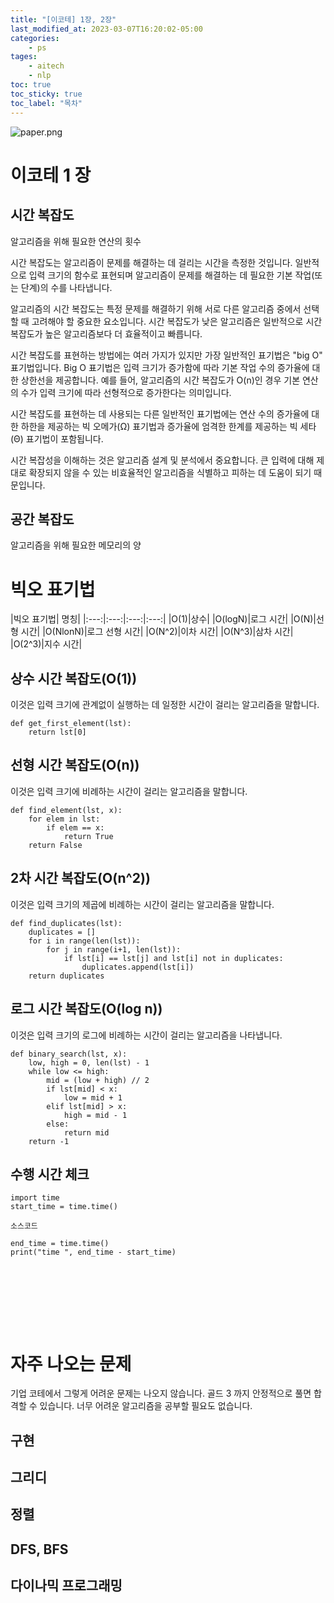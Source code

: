 ```yaml
---
title: "[이코테] 1장, 2장"
last_modified_at: 2023-03-07T16:20:02-05:00
categories:
    - ps
tages:
    - aitech
    - nlp
toc: true
toc_sticky: true
toc_label: "목차"
---
```


![paper.png](../../../image/ps.png)


# 이코테 1 장

## 시간 복잡도
알고리즘을 위해 필요한 연산의 횟수

시간 복잡도는 알고리즘이 문제를 해결하는 데 걸리는 시간을 측정한 것입니다. 
일반적으로 입력 크기의 함수로 표현되며 알고리즘이 문제를 해결하는 데 필요한 기본 작업(또는 단계)의 수를 나타냅니다.

알고리즘의 시간 복잡도는 특정 문제를 해결하기 위해 서로 다른 알고리즘 중에서 선택할 때 고려해야 할 중요한 요소입니다. 
시간 복잡도가 낮은 알고리즘은 일반적으로 시간 복잡도가 높은 알고리즘보다 더 효율적이고 빠릅니다.

시간 복잡도를 표현하는 방법에는 여러 가지가 있지만 가장 일반적인 표기법은 "big O" 표기법입니다. 
Big O 표기법은 입력 크기가 증가함에 따라 기본 작업 수의 증가율에 대한 상한선을 제공합니다. 
예를 들어, 알고리즘의 시간 복잡도가 O(n)인 경우 기본 연산의 수가 입력 크기에 따라 선형적으로 증가한다는 의미입니다.

시간 복잡도를 표현하는 데 사용되는 다른 일반적인 표기법에는 연산 수의 증가율에 대한 하한을 제공하는 빅 오메가(Ω) 표기법과 증가율에 엄격한 한계를 제공하는 빅 세타(Θ) 표기법이 포함됩니다.

시간 복잡성을 이해하는 것은 알고리즘 설계 및 분석에서 중요합니다. 큰 입력에 대해 제대로 확장되지 않을 수 있는 비효율적인 알고리즘을 식별하고 피하는 데 도움이 되기 때문입니다.

## 공간 복잡도
알고리즘을 위해 필요한 메모리의 양

# 빅오 표기법

|빅오 표기법| 명칭|
|:---:|:---:|:---:|:---:|
|O(1)|상수|
|O(logN)|로그 시간|
|O(N)|선형 시간|
|O(NlonN)|로그 선형 시간|
|O(N^2)|이차 시간|
|O(N^3)|삼차 시간|
|O(2^3)|지수 시간|


## 상수 시간 복잡도(O(1))
이것은 입력 크기에 관계없이 실행하는 데 일정한 시간이 걸리는 알고리즘을 말합니다.

```
def get_first_element(lst):
    return lst[0]
```


## 선형 시간 복잡도(O(n))
이것은 입력 크기에 비례하는 시간이 걸리는 알고리즘을 말합니다.
```
def find_element(lst, x):
    for elem in lst:
        if elem == x:
            return True
    return False

```


## 2차 시간 복잡도(O(n^2))
이것은 입력 크기의 제곱에 비례하는 시간이 걸리는 알고리즘을 말합니다.
```
def find_duplicates(lst):
    duplicates = []
    for i in range(len(lst)):
        for j in range(i+1, len(lst)):
            if lst[i] == lst[j] and lst[i] not in duplicates:
                duplicates.append(lst[i])
    return duplicates
```

## 로그 시간 복잡도(O(log n))
이것은 입력 크기의 로그에 비례하는 시간이 걸리는 알고리즘을 나타냅니다.

```
def binary_search(lst, x):
    low, high = 0, len(lst) - 1
    while low <= high:
        mid = (low + high) // 2
        if lst[mid] < x:
            low = mid + 1
        elif lst[mid] > x:
            high = mid - 1
        else:
            return mid
    return -1

```









## 수행 시간 체크
```
import time
start_time = time.time()

소스코드

end_time = time.time()
print("time ", end_time - start_time)



```

<br><br><br><br>


# 자주 나오는 문제
기업 코테에서 그렇게 어려운 문제는 나오지 않습니다. 골드 3 까지 안정적으로 풀면 합격할 수 있습니다.
너무 어려운 알고리즘을 공부할 필요도 없습니다.

## 구현
## 그리디
## 정렬
## DFS, BFS
## 다이나믹 프로그래밍